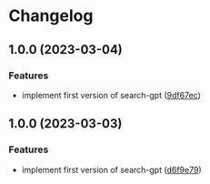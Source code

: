 # Changelog

## 1.0.0 (2023-03-04)


### Features

* implement first version of search-gpt ([9df67ec](https://github.com/tobiasbueschel/search-gpt/commit/9df67eca938346be16473f9fea697b1a8688cc93))

## 1.0.0 (2023-03-03)


### Features

* implement first version of search-gpt ([d6f9e79](https://github.com/tobiasbueschel/search-gpt/commit/d6f9e79167b887bd81fac0ad5b228da4cfbe7cfe))
